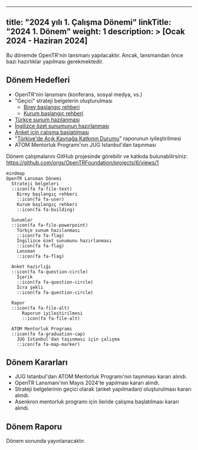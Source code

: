 
---
title: "2024 yılı 1. Çalışma Dönemi"
linkTitle: "2024 1. Dönem"
weight: 1
description: >
  [Ocak 2024 - Haziran 2024]
---



Bu dönemde OpenTR'nin lansmanı yapılacaktır. Ancak, lansmandan önce bazı hazırlıklar yapılması gerekmektedir.

## Dönem Hedefleri

* OpenTR'nin lansmanı (konferans, sosyal medya, vs.)
* "Geçici" strateji belgelerin oluşturulması
  * [Birey başlangıç rehberi](https://github.com/OpenTRFoundation/OpenTR/issues/14)
  * [Kurum başlangıç rehberi](https://github.com/OpenTRFoundation/OpenTR/issues/15)
* [Türkçe sunum hazılanması](https://github.com/OpenTRFoundation/OpenTR/issues/7)
* [İngilizce özet sunumunun hazırlanması](https://github.com/OpenTRFoundation/OpenTR/issues/8)
* [Anket için çalışma başlatılması](https://github.com/OpenTRFoundation/OpenTR/issues/19)
* "[Türkiye'de Açık Kaynağa Katkının Durumu](https://state.opentr.foundation/)" raporunun iyileştirilmesi
* ATOM Mentorluk Programı'nın JUG Istanbul'dan taşınması

Dönem çalışmalarını GitHub projesinde görebilir ve katkıda bulunabilirsiniz: https://github.com/orgs/OpenTRFoundation/projects/6/views/1

```mermaid
mindmap
OpenTR Lansman Dönemi
  Strateji belgeleri
  ::icon(fa fa-file-text)
    Birey başlangıç rehberi
    ::icon(fa fa-user)
    Kurum başlangıç rehberi
    ::icon(fa fa-building)
    
  Sunumlar
  ::icon(fa fa-file-powerpoint)
    Türkçe sunum hazılanması
    ::icon(fa fa-flag)
    İngilizce özet sunumunu hazırlanması
    ::icon(fa fa-flag)
    Lansman
    ::icon(fa fa-flag)
    
  Anket hazırlığı
  ::icon(fa fa-question-circle)
    İçerik
    ::icon(fa fa-question-circle)
    İcra şekli
    ::icon(fa fa-question-circle)
    
  Rapor
  ::icon(fa fa-file-alt)
      Raporun iyileştirilmesi
      ::icon(fa fa-file-alt)
  
  ATOM Mentorluk Programı
  ::icon(fa fa-graduation-cap)
    JUG Istanbul'dan taşınması için çalışma
    ::icon(fa fa-map-marker)
```

## Dönem Kararları

* JUG Istanbul'dan ATOM Mentorluk Programı'nın taşınması kararı alındı.
* OpenTR Lansmanı'nın Mayıs 2024'te yapılması kararı alındı.
* Strateji belgelerinin geçici olarak (anket yapılmadan) oluşturulması kararı alındı.
* Asenkron mentorluk programı için ileride çalışma başlatılması kararı alındı.

## Dönem Raporu

Dönem sonunda yayınlanacaktır.
